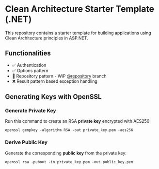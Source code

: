 
# Clean Architecture Starter Template (.NET)

This repository contains a starter template for building applications using Clean Architecture principles in ASP.NET.

## Functionalities

 - ✅ Authentication
 - ✅ Options pattern
 - 🔧 Repository pattern - WiP [@repository](https://github.com/chyla95/Clean-Architecture-Starter-Template/tree/repository) branch
 - ❌ Result pattern based exception handling

## Generating Keys with OpenSSL

### Generate Private Key

Run this command to create an RSA **private key** encrypted with AES256:

    openssl genpkey -algorithm RSA -out private_key.pem -aes256
    
### Derive Public Key

Generate the corresponding **public key** from the private key:

    openssl rsa -pubout -in private_key.pem -out public_key.pem
